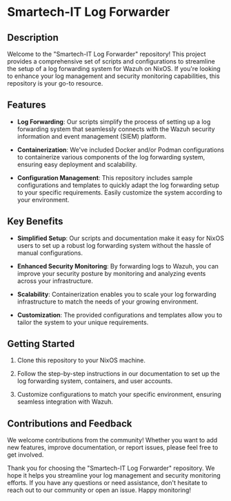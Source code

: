 # Smartech-IT Log Forwarder

## Description
Welcome to the "Smartech-IT Log Forwarder" repository! This project provides a comprehensive set of scripts and configurations to streamline the setup of a log forwarding system for Wazuh on NixOS. If you're looking to enhance your log management and security monitoring capabilities, this repository is your go-to resource.

## Features

- **Log Forwarding**: Our scripts simplify the process of setting up a log forwarding system that seamlessly connects with the Wazuh security information and event management (SIEM) platform.

- **Containerization**: We've included Docker and/or Podman configurations to containerize various components of the log forwarding system, ensuring easy deployment and scalability.

- **Configuration Management**: This repository includes sample configurations and templates to quickly adapt the log forwarding setup to your specific requirements. Easily customize the system according to your environment.

## Key Benefits

- **Simplified Setup**: Our scripts and documentation make it easy for NixOS users to set up a robust log forwarding system without the hassle of manual configurations.

- **Enhanced Security Monitoring**: By forwarding logs to Wazuh, you can improve your security posture by monitoring and analyzing events across your infrastructure.

- **Scalability**: Containerization enables you to scale your log forwarding infrastructure to match the needs of your growing environment.

- **Customization**: The provided configurations and templates allow you to tailor the system to your unique requirements.

## Getting Started

1. Clone this repository to your NixOS machine.

2. Follow the step-by-step instructions in our documentation to set up the log forwarding system, containers, and user accounts.

3. Customize configurations to match your specific environment, ensuring seamless integration with Wazuh.

## Contributions and Feedback

We welcome contributions from the community! Whether you want to add new features, improve documentation, or report issues, please feel free to get involved.

Thank you for choosing the "Smartech-IT Log Forwarder" repository. We hope it helps you streamline your log management and security monitoring efforts. If you have any questions or need assistance, don't hesitate to reach out to our community or open an issue. Happy monitoring!
